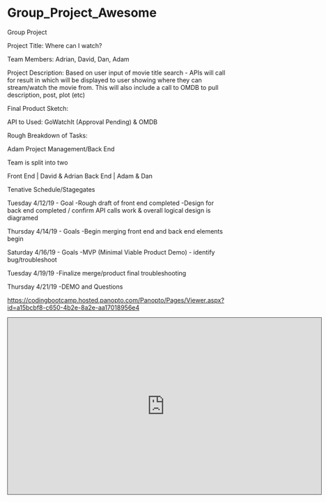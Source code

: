 # Group_Project_Awesome
Group Project


Project Title: Where can I watch?

Team Members: Adrian, David, Dan, Adam

Project Description: Based on user input of movie title search - APIs will call for result in which will be displayed to user showing where they can stream/watch the movie from. This will also include a call to OMDB to pull description, post, plot (etc)

Final Product Sketch:

API to Used: GoWatchIt (Approval Pending) & OMDB

Rough Breakdown of Tasks: 

Adam Project Management/Back End

Team is split into two 

Front End | David & Adrian
Back End | Adam & Dan

Tenative Schedule/Stagegates

Tuesday 4/12/19 - Goal
-Rough draft of front end completed
-Design for back end completed / confirm API calls work & overall logical design is diagramed

Thursday 4/14/19 - Goals
-Begin merging front end and back end elements begin

Saturday 4/16/19 - Goals
-MVP (Minimal Viable Product Demo) - identify bug/troubleshoot

Tuesday 4/19/19
-Finalize merge/product final troubleshooting

Thursday 4/21/19 
-DEMO and Questions


https://codingbootcamp.hosted.panopto.com/Panopto/Pages/Viewer.aspx?id=a15bcbf8-c650-4b2e-8a2e-aa17018956e4
<iframe src="https://codingbootcamp.hosted.panopto.com/Panopto/Pages/Embed.aspx?id=a15bcbf8-c650-4b2e-8a2e-aa17018956e4&v=1" width="720" height="405" style="padding: 0px; border: 1px solid #464646;" frameborder="0" allowfullscreen allow="autoplay"></iframe>